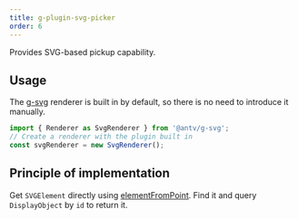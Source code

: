 ```yaml
---
title: g-plugin-svg-picker
order: 6
---
```


Provides SVG-based pickup capability.

## Usage

The [g-svg](/en/api/renderer/svg) renderer is built in by default, so there is no need to introduce it manually.

```js
import { Renderer as SvgRenderer } from '@antv/g-svg';
// Create a renderer with the plugin built in
const svgRenderer = new SvgRenderer();
```

## Principle of implementation

Get `SVGElement` directly using [elementFromPoint](https://developer.mozilla.org/zh-CN/docs/Web/API/Document/elementFromPoint). Find it and query `DisplayObject` by `id` to return it.
